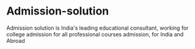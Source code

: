 # Admission-solution
Admission solution is India's leading educational consultant, working for college admission for all professional courses admission, for India and Abroad
